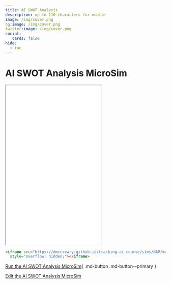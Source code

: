 ```yaml
---
title: AI SWOT Analysis
description: up to 110 characters for mobile
image: /img/cover.png
og:image: /img/cover.png
twitter:image: /img/cover.png
social:
   cards: false
hide:
  - toc
---
```


# AI SWOT Analysis MicroSim

<iframe src="./main.html" height="500px" scrolling="no"
  style="overflow: hidden;"></iframe>

```html
<iframe src="https://dmccreary.github.io/tracking-ai-course/sims/NAM/main.html"  height="500px" scrolling="no"
  style="overflow: hidden;"></iframe>
```

[Run the AI SWOT Analysis MicroSim](./main.html){ .md-button .md-button--primary }

[Edit the AI SWOT Analysis MicroSim](https://editor.p5js.org/dmccreary/sketches/P_SMm6lud)